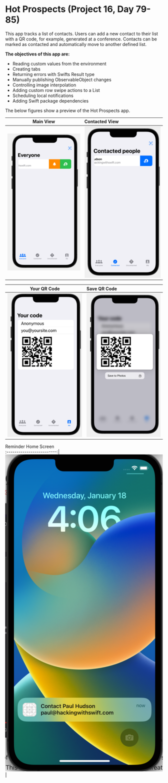 #  Hot Prospects (Project 16, Day 79-85)

This app tracks a list of contacts. Users can add a new contact to their list with a QR code, for example, generated at a conference. Contacts can be marked as contacted and automatically move to another defined list.

**The objectives of this app are:**
- Reading custom values from the environment
- Creating tabs
- Returning errors with Swifts Result type
- Manually publishing ObservableObject changes
- Controlling image interpolation
- Adding custom row swipe actions to a List
- Scheduling local notifications
- Adding Swift package dependencies

The below figures show a preview of the Hot Prospects app.

Main View              |  Contacted View   
:---------------------:|:-------------------------
![](./Images/main.png) | ![](./Images/contacted.png)

Your QR Code           |  Save QR Code  
:---------------------:|:-------------------------
![](./Images/qr_code.png) | ![](./Images/save_qr_code.png)

Reminder Home Screen              
:-------------------------:|
![](./Images/reminder.png) | 